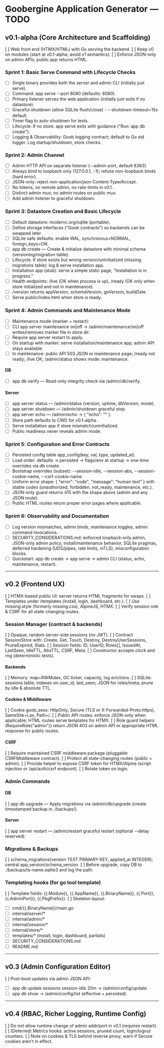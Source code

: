 # Goobergine Application Generator — TODO

## v0.1-alpha (Core Architecture and Scaffolding)
[ ] Web front end (HTMX/HTML) with Go serving the backend.
[ ] Keep v0 on modules (start at v0.1-alpha; avoid v1 semantics).
[ ] Enforce JSON-only on admin APIs; public app returns HTML.

### Sprint 1: Basic Serve Command with Lifecycle Checks
- [ ] Single binary provides both the server and admin CLI (initially just serve).
- [ ] Command: app serve --port 8080 (defaults: 8080).
- [ ] Primary listener serves the web application (initially just exits if no datastore).
- [ ] Graceful shutdown (allow SQLite flush/close) - --shutdown-timeout=15s default.
- [ ] Timer flag to auto-shutdown for tests.
- [ ] Lifecycle: If no store: app serve exits with guidance ("Run: app db create").
- [ ] Logging & Observability: Goob logging contract; default to Go std logger. Log startup/shutdown, store checks.

### Sprint 2: Admin Channel
- [ ] Admin HTTP API on separate listener (--admin-port, default 8383).
- [ ] Always bind to loopback only (127.0.0.1, ::1); refuse non-loopback binds (hard error).
- [ ] JSON-only: reject non-application/json Content-Type/Accept.
- [ ] No tokens, no remote admin, no rate-limits in v0.1.
- [ ] Distinct admin mux; no admin routes on public mux.
- [ ] Add admin listener to graceful shutdown.

### Sprint 3: Datastore Creation and Basic Lifecycle
- [ ] Default datastore: modernc.org/sqlite (portable).
- [ ] Define storage interfaces ("Goob contracts") so backends can be swapped later.
- [ ] SQLite safe defaults: enable WAL, synchronous=NORMAL, foreign_keys=ON.
- [ ] app db create — Create & initialize datastore with minimal schema (versioning/migration table).
- [ ] Lifecycle: If store exists but wrong version/uninitialized (missing migrations table): log & serve installation app.
- [ ] Installation app (stub): serve a simple static page, "Installation is in progress."
- [ ] Health endpoints: /live (OK when process is up), /ready (OK only when store initialized and not in maintenance).
- [ ] /version returns appVersion, schemaVersion, goVersion, buildDate.
- [ ] Serve public/index.html when store is ready.

### Sprint 4: Admin Commands and Maintenance Mode
- [ ] Maintenance mode (marker + restart):
- [ ] CLI app server maintenance on|off → /admin/maintenance/on|off writes/removes marker file in store dir.
- [ ] Require app server restart to apply.
- [ ] On startup with marker: serve installation/maintenance app; admin API stays available.
- [ ] In maintenance: public API 503 JSON or maintenance page; /ready not ready; /live OK; /admin/status shows mode: maintenance.
#### DB
- [ ] app db verify — Read-only integrity check via /admin/db/verify.
#### Server
- [ ] app server status — /admin/status (version, uptime, dbVersion, mode).
- [ ] app server shutdown — /admin/shutdown graceful stop.
- [ ] app server echo <text> — /admin/echo → { "echo": "<text>" }.
- [ ] Store path defaults to CWD for v0.1-alpha.
- [ ] Serve installation app if store mismatch/uninitialized.
- [ ] Public readiness never reveals admin mode.

### Sprint 5: Configuration and Error Contracts
- [ ] Persisted config table app_config(key, val, type, updated_at).
- [ ] Load order: defaults → persisted → flags/env at startup → one-time overrides via db create.
- [ ] Bootstrap overrides (subset): --session-idle, --session-abs, --session-cookie-name, --csrf-cookie-name.
- [ ] Uniform error shape: { "error": "code", "message": "human text" } with stable codes (unauthorized, forbidden, not_ready, maintenance, etc.).
- [ ] JSON-only guard returns 415 with the shape above (admin and any JSON route).
- [ ] Public HTML routes return proper error pages where applicable.

### Sprint 6: Observability and Documentation
- [ ] Log version mismatches, admin binds, maintenance toggles, admin command invocations.
- [ ] SECURITY_CONSIDERATIONS.md: enforced loopback-only admin, JSON-only admin policy, install/maintenance behavior, SQLite pragmas, deferred hardening (UDS/pipes, rate limits, mTLS), misconfiguration blocks.
- [ ] Quickstart: app db create → app serve → admin CLI (status, echo, maintenance, restart).

---

## v0.2 (Frontend UX)
[ ] HTMX-based public UI: server returns HTML fragments for swaps.
[ ] Templates under /templates (install, login, dashboard, etc.).
[ ] Use missing.style (formerly missing.css), AlpineJS, HTMX.
[ ] Verify session role & CSRF for all state-changing routes.

### Session Manager (contract & backends)
[ ] Opaque, random server-side sessions (no JWT).
[ ] Contract SessionStore with: Create, Get, Touch, Destroy, DestroyUserSessions, PruneExpired, Stats.
[ ] Session fields: ID, UserID, Roles[], IssuedAt, LastSeen, IdleTTL, AbsTTL, CSRF, Meta.
[ ] Constructor accepts clock and rng (deterministic tests).

#### Backends
[ ] Memory: map+RWMutex, GC ticker, capacity, log evictions.
[ ] SQLite: sessions table; indexes on user_id, last_seen; JSON for roles/meta; prune by idle & absolute TTL.

#### Cookies & Middleware
[ ] Cookie goob_sess: HttpOnly, Secure (TLS or X-Forwarded-Proto:https), SameSite=Lax, Path=/.
[ ] Public API routes: enforce JSON-only when applicable; HTML routes serve templates for HTMX.
[ ] Role guard helpers (RequireRole("admin")) return JSON 403 on admin API or appropriate HTML response for public routes.

#### CSRF
[ ] Require maintained CSRF middleware package (pluggable CSRFMiddleware contract).
[ ] Protect all state-changing routes (public + admin).
[ ] Provide helper to expose CSRF token for HTMX/Alpine (script injection or /api/auth/csrf endpoint).
[ ] Rotate token on login.

### Admin Commands
#### DB
[ ] app db upgrade — Apply migrations via /admin/db/upgrade (create timestamped backup in ./backups/).

#### Server
[ ] app server restart — /admin/restart graceful restart (optional --delay reserved).

### Migrations & Backups
[ ] schema_migrations(version TEXT PRIMARY KEY, applied_at INTEGER); central app_version/schema_version.
[ ] Before upgrade, copy DB to ./backups/ts-name.sqlite3 and log the path.

### Templating hooks (for go tool template)
[ ] Template fields: {{.Module}}, {{.AppName}}, {{.BinaryName}}, {{.Port}}, {{.AdminPort}}, {{.PkgPrefix}}.
[ ] Skeleton layout:
- [ ] cmd/{{.BinaryName}}/main.go
- [ ] internal/server/*
- [ ] internal/admin/*
- [ ] internal/session/*
- [ ] internal/store/*
- [ ] templates/* (install, login, dashboard, partials)
- [ ] SECURITY_CONSIDERATIONS.md
- [ ] README.md

---

## v0.3 (Admin Configuration Editor)
[ ] Post-boot updates via admin JSON API:
- [ ] app db update sessions session-idle 20m → /admin/config/update.
- [ ] app db show → /admin/config/list (effective + persisted).

---

## v0.4 (RBAC, Richer Logging, Runtime Config)
[ ] Do not allow runtime change of admin addr/port in v0.1 (requires restart).
[ ] (Deferred) Metrics hooks: active sessions, pruned count, login/logout counters.
[ ] Note on cookies & TLS behind reverse proxy; warn if Secure cookies aren't in effect.

